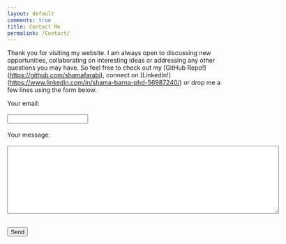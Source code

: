 ```yaml
---
layout: default
comments: true
title: Contact Me
permalink: /Contact/
---
```

Thank you for visiting my website. I am always open to discussing new opportunities, collaborating on interesting ideas or addressing any other questions you may have. So feel free to check out my [GitHub Repo!] (https://github.com/shamafarabi), connect on [LinkedIn!] (https://www.linkedin.com/in/shama-barna-phd-56987240/) or drop me a few lines using the form below.

<form
  action="https://formspree.io/maypqlga"
  method="POST"
>
  <label>
    Your email:<br><br>
    <input type="text" name="_replyto"> <br><br>
  </label>
 
  <label>
    Your message:  <br><br>
    <textarea name="message" rows="10" cols="75"></textarea> <br><br>
  </label>

  <!-- your other form fields go here -->

  <button type="submit">Send</button>
</form>
